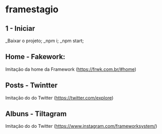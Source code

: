 # framestagio

## 1 - Iniciar

_Baixar o projeto;
_npm i;
_npm start;

## Home - Fakework:
Imitação da home da Framework (https://frwk.com.br/#home)

## Posts - Twintter
Imitação do do Twitter (https://twitter.com/explore)

## Albuns - Tiltagram
Imitação do do Twitter (https://www.instagram.com/frameworksystem/)

